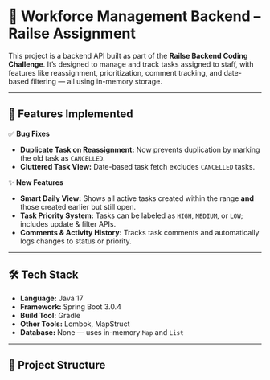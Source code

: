 # 🚀 Workforce Management Backend – Railse Assignment

This project is a backend API built as part of the **Railse Backend Coding Challenge**. It’s designed to manage and track tasks assigned to staff, with features like reassignment, prioritization, comment tracking, and date-based filtering — all using in-memory storage.

---

## 🧠 Features Implemented

✅ **Bug Fixes**
- **Duplicate Task on Reassignment:** Now prevents duplication by marking the old task as `CANCELLED`.
- **Cluttered Task View:** Date-based task fetch excludes `CANCELLED` tasks.

✨ **New Features**
- **Smart Daily View:** Shows all active tasks created within the range **and** those created earlier but still open.
- **Task Priority System:** Tasks can be labeled as `HIGH`, `MEDIUM`, or `LOW`; includes update & filter APIs.
- **Comments & Activity History:** Tracks task comments and automatically logs changes to status or priority.

---

## 🛠️ Tech Stack

- **Language:** Java 17  
- **Framework:** Spring Boot 3.0.4  
- **Build Tool:** Gradle  
- **Other Tools:** Lombok, MapStruct  
- **Database:** None — uses in-memory `Map` and `List`

---

## 📁 Project Structure

